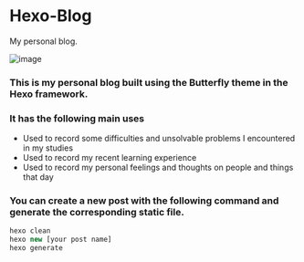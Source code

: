 # Hexo-Blog
My personal blog.

![image](https://github.com/Yellowweii/Hexo-Blog/assets/138266079/c081ff05-db55-4d1d-bfa7-790928091903)
### This is my personal blog built using the Butterfly theme in the Hexo framework. 
### It has the following main uses
- Used to record some difficulties and unsolvable problems I encountered in my studies
- Used to record my recent learning experience
- Used to record my personal feelings and thoughts on people and things that day

### You can create a new post with the following command and generate the corresponding static file.
```javascript
hexo clean
hexo new [your post name]
hexo generate
```
